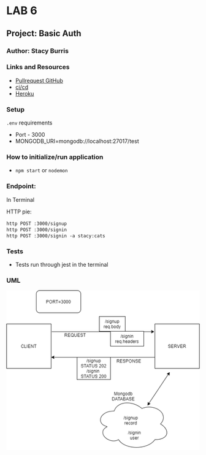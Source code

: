 # LAB 6

## Project: Basic Auth

### Author: Stacy Burris

### Links and Resources

+ [Pullrequest GitHub]()
+ [ci/cd]()
+ [Heroku]()

### Setup

`.env` requirements

+ Port - 3000
+ MONGODB_URI=mongodb://localhost:27017/test

### How to initialize/run application

+ `npm start` or `nodemon`

### Endpoint:

In Terminal

HTTP pie:

```
http POST :3000/signup
http POST :3000/signin
http POST :3000/signin -a stacy:cats
```

### Tests

+ Tests run through jest in the terminal

### UML

![signp/signin](assets/UML-signup-signin.png)
